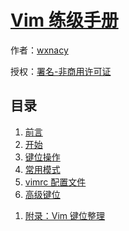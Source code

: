 # [Vim 练级手册]()

作者：[wxnacy](https://wxnacy.com)

授权：<a rel="license" href="http://creativecommons.org/licenses/by-nc/4.0/">署名-非商用许可证</a>

## 目录
1. [前言](#README)
1. [开始](#docs/get_started)
1. [键位操作](#docs/key-position)
1. [常用模式](#docs/mode)
1. [vimrc 配置文件](#docs/vimrc)
1. [高级键位](#docs/advanced-key-position)
<!-- 1. [vimgrep 全局搜索](#docs/vimgrep) -->
1. [附录：Vim 键位整理](#docs/all-key)

